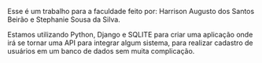 Esse é um trabalho para a faculdade feito por: 
Harrison Augusto dos Santos Beirão e Stephanie Sousa da Silva. 

Estamos utilizando Python, Django e SQLITE para criar uma aplicação onde irá se tornar uma API para integrar algum sistema, para realizar cadastro de usuários em um banco de dados sem muita complicação. 
